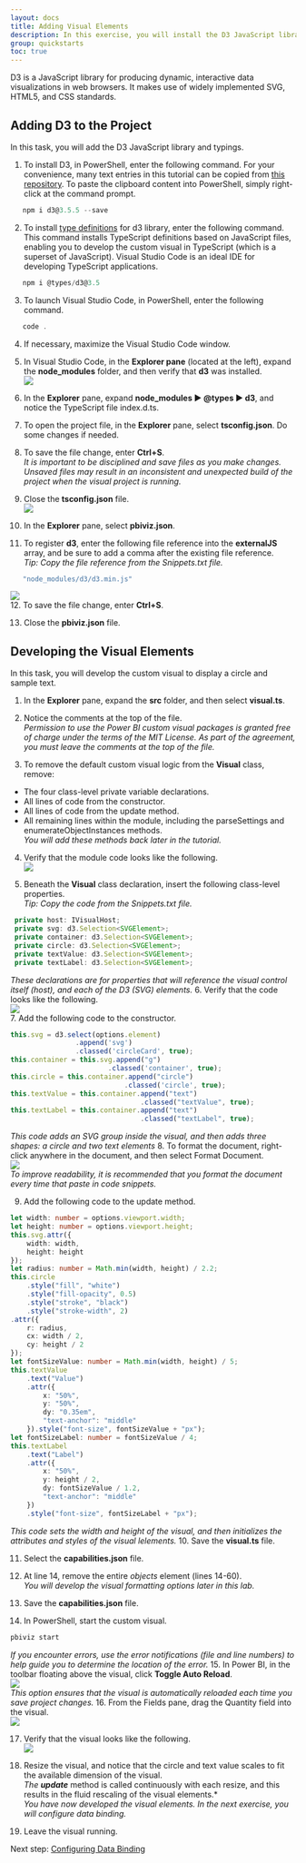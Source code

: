 ```yaml
---
layout: docs
title: Adding Visual Elements
description: In this exercise, you will install the D3 JavaScript library and typings, configure file dependencies, and then develop the custom visual to display a circle and text.
group: quickstarts
toc: true
---
```


D3 is a JavaScript library for producing dynamic, interactive data visualizations in web browsers. It makes use of widely implemented SVG, HTML5, and CSS standards.

## Adding D3 to the Project
In this task, you will add the D3 JavaScript library and typings.

1. To install D3, in PowerShell, enter the following command.
For your convenience, many text entries in this tutorial can be copied from [this repository](https://github.com/uve/circlecard).
To paste the clipboard content into PowerShell, simply right-click at the command prompt.
```typescript
   npm i d3@3.5.5 --save
```
2. To install [type definitions](https://www.typescriptlang.org/docs/handbook/declaration-files/introduction.html) for d3 library, enter the following command.
This command installs TypeScript definitions based on JavaScript files, enabling you to develop the custom visual in TypeScript (which is a superset of JavaScript). Visual Studio Code is an ideal IDE for developing TypeScript applications.
```typescript
   npm i @types/d3@3.5
```
3. To launch Visual Studio Code, in PowerShell, enter the following command.
```typescript
   code .
```
4. If necessary, maximize the Visual Studio Code window.

5. In Visual Studio Code, in the **Explorer pane** (located at the left), expand the **node_modules** folder, and then verify that **d3** was installed.  
![](../images/explorer-pane.png)

6. In the **Explorer** pane, expand **node_modules ► @types ► d3**, and notice the TypeScript file index.d.ts.

7. To open the project file, in the **Explorer** pane, select **tsconfig.json**. Do some changes if needed.

8. To save the file change, enter **Ctrl+S**.  
*It is important to be disciplined and save files as you make changes. Unsaved files may result in
an inconsistent and unexpected build of the project when the visual project is running.*

9. Close the **tsconfig.json** file.  
![](../images/close-tsconfig.png)

10. In the **Explorer** pane, select **pbiviz.json**.

11. To register **d3**, enter the following file reference into the **externalJS** array, and be sure to add a
comma after the existing file reference.  
*Tip: Copy the file reference from the Snippets.txt file.*
```typescript
   "node_modules/d3/d3.min.js"
```
![](../images/external-js.png)  
12. To save the file change, enter **Ctrl+S**.

13. Close the **pbiviz.json** file.

## Developing the Visual Elements
In this task, you will develop the custom visual to display a circle and sample text.

1. In the **Explorer** pane, expand the **src** folder, and then select **visual.ts**.

2. Notice the comments at the top of the file.  
*Permission to use the Power BI custom visual packages is granted free of charge under the terms of the MIT License. As part of the agreement, you must leave the comments at the top of the file.*

3. To remove the default custom visual logic from the **Visual** class, remove:
* The four class-level private variable declarations.
* All lines of code from the constructor.
* All lines of code from the update method.
* All remaining lines within the module, including the parseSettings and enumerateObjectInstances methods.  
*You will add these methods back later in the tutorial.*

4. Verify that the module code looks like the following.  
![](../images/visual-template.png)  

5. Beneath the **Visual** class declaration, insert the following class-level properties.  
*Tip: Copy the code from the Snippets.txt file.*
```typescript
 private host: IVisualHost;
 private svg: d3.Selection<SVGElement>;
 private container: d3.Selection<SVGElement>;
 private circle: d3.Selection<SVGElement>;
 private textValue: d3.Selection<SVGElement>;
 private textLabel: d3.Selection<SVGElement>;
```
*These declarations are for properties that will reference the visual control itself (host), and each of the D3 (SVG) elements.*
6. Verify that the code looks like the following.  
![](../images/visual-class-declaration.png)  
7. Add the following code to the constructor.  
```typescript
this.svg = d3.select(options.element)
                .append('svg')
                .classed('circleCard', true);
this.container = this.svg.append("g")
                        .classed('container', true);
this.circle = this.container.append("circle")
                            .classed('circle', true);
this.textValue = this.container.append("text")
                                .classed("textValue", true);
this.textLabel = this.container.append("text")
                                .classed("textLabel", true);
```
*This code adds an SVG group inside the visual, and then adds three shapes: a circle and two text elements*
8. To format the document, right-click anywhere in the document, and then select Format Document.  
![](../images/format-document.png)  
*To improve readability, it is recommended that you format the document every time that paste in code snippets.*

9. Add the following code to the update method.  
```typescript
let width: number = options.viewport.width;
let height: number = options.viewport.height;
this.svg.attr({
    width: width,
    height: height
});
let radius: number = Math.min(width, height) / 2.2;
this.circle
    .style("fill", "white")
    .style("fill-opacity", 0.5)
    .style("stroke", "black")
    .style("stroke-width", 2)
.attr({
    r: radius,
    cx: width / 2,
    cy: height / 2
});
let fontSizeValue: number = Math.min(width, height) / 5;
this.textValue
    .text("Value")
    .attr({
        x: "50%",
        y: "50%",
        dy: "0.35em",
        "text-anchor": "middle"
    }).style("font-size", fontSizeValue + "px");
let fontSizeLabel: number = fontSizeValue / 4;
this.textLabel
    .text("Label")
    .attr({
        x: "50%",
        y: height / 2,
        dy: fontSizeValue / 1.2,
        "text-anchor": "middle"
    })
    .style("font-size", fontSizeLabel + "px");
```
*This code sets the width and height of the visual, and then initializes the attributes and styles of the visual lelements.*
10. Save the **visual.ts** file.

11. Select the **capabilities.json** file.

12. At line 14, remove the entire *objects* element (lines 14-60).  
*You will develop the visual formatting options later in this lab.*
13. Save the **capabilities.json** file.
14. In PowerShell, start the custom visual.
```typescript
pbiviz start
```
*If you encounter errors, use the error notifications (file and line numbers) to help guide you to determine the location of the error.*
15. In Power BI, in the toolbar floating above the visual, click **Toggle Auto Reload**.  
![](../images/toggle-auto-reload.png)  
*This option ensures that the visual is automatically reloaded each time you save project changes.*
16. From the Fields pane, drag the Quantity field into the visual.  
![](../images/quantity-field.png) 

17. Verify that the visual looks like the following.  
![](../images/visual-value.png) 

 18. Resize the visual, and notice that the circle and text value scales to fit the available dimension of the visual.  
*The **update*** method is called continuously with each resize, and this results in the fluid rescaling of the visual elements.*  
*You have now developed the visual elements. In the next exercise, you will configure data binding.*
19. Leave the visual running.

Next step: [Configuring Data Binding](../configuring-data-binding/)